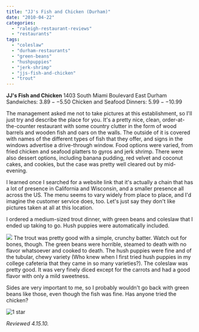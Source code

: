 ```yaml
---
title: "JJ's Fish and Chicken (Durham)"
date: "2010-04-22"
categories:
  - "raleigh-restaurant-reviews"
  - "restaurants"
tags:
  - "coleslaw"
  - "durham-restaurants"
  - "green-beans"
  - "hushpuppies"
  - "jerk-shrimp"
  - "jjs-fish-and-chicken"
  - "trout"
---
```


**JJ's Fish and Chicken** 1403 South Miami Boulevard East Durham Sandwiches: $3.89--$5.50 Chicken and Seafood Dinners: $5.99--$10.99

The management asked me not to take pictures at this establishment, so I'll just try and describe the place for you. It's a pretty nice, clean, order-at-the-counter restaurant with some country clutter in the form of wood barrels and wooden fish and oars on the walls. The outside of it is covered with names of the different types of fish that they offer, and signs in the windows advertise a drive-through window. Food options were varied, from fried chicken and seafood platters to gyros and jerk shrimp. There were also dessert options, including banana pudding, red velvet and coconut cakes, and cookies, but the case was pretty well cleared out by mid-evening.

I learned once I searched for a website link that it's actually a chain that has a lot of presence in California and Wisconsin, and a smaller presence all across the US. The menu seems to vary widely from place to place, and I'd imagine the customer service does, too. Let's just say they don't like pictures taken at all at this location.

I ordered a medium-sized trout dinner, with green beans and coleslaw that I ended up taking to go. Hush puppies were automatically included.

![](http://www.thegourmez.com/gourmez/photos/jjschickenseafood2.jpg)  The trout was pretty good with a simple, crunchy batter. Watch out for bones, though. The green beans were horrible, steamed to death with no flavor whatsoever and cooked to death. The hush puppies were fine and of the tubular, chewy variety (Who knew when I first tried hush puppies in my college cafeteria that they came in so many varieties?). The coleslaw was pretty good. It was very finely diced except for the carrots and had a good flavor with only a mild sweetness.

Sides are very important to me, so I probably wouldn't go back with green beans like those, even though the fish was fine. Has anyone tried the chicken?




<div class="caption">

![1 star](http://s3.amazonaws.com/thegourmez-wpmedia/2009/04/rating_olive1.gif "rating_olive1")</div>


_Reviewed 4.15.10._
